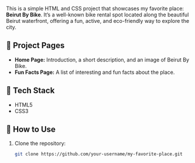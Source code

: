 This is a simple HTML and CSS project that showcases my favorite place: **Beirut By Bike**. It’s a well-known bike rental spot located along the beautiful Beirut waterfront, offering a fun, active, and eco-friendly way to explore the city.

## 📄 Project Pages

- **Home Page:** Introduction, a short description, and an image of Beirut By Bike.
- **Fun Facts Page:** A list of interesting and fun facts about the place.

## 🔧 Tech Stack

- HTML5
- CSS3

## 📁 How to Use

1. Clone the repository:
   ```bash
   git clone https://github.com/your-username/my-favorite-place.git